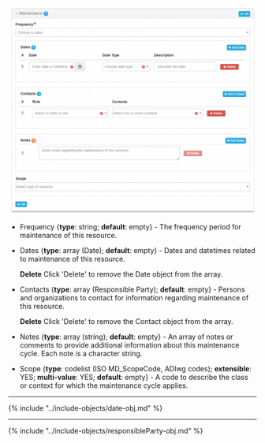 ![Maintenance Panel](/assets/reference/edit-objects/main/maintenance.png)

* <span class="md-element">Frequency</span> <i class="fa fa-asterisk required" title="Required"> </i> {**type**: string; **default**: empty} - The frequency period for maintenance of this resource.  

* <span class="md-element">Dates</span> {**type**: array (<span class="md-panel">Date</span>); **default**: empty} - Dates and datetimes related to maintenance of this resource.
  
  <strong class="btn btn-danger btn-xs"> <i class="fa fa-times"> </i> Delete</strong> Click 'Delete' to remove the <span class="md-panel">Date</span> object from the array.
    
* <span class="md-element">Contacts</span> {**type**: array (<span class="md-panel">Responsible Party</span>); **default**: empty} - Persons and organizations to contact for information regarding maintenance of this resource.
    
  <strong class="btn btn-danger btn-xs"> <i class="fa fa-times"> </i> Delete</strong> Click 'Delete' to remove the <span class="md-panel">Contact</span> object from the array.
  
* <span class="md-element">Notes</span> {**type**: array (string); **default**: empty} - An array of notes or comments to provide additional information about this maintenance cycle.  Each note is a character string.

* <span class="md-element">Scope</span> {**type**: codelist (ISO MD_ScopeCode, ADIwg codes); **extensible**: YES; **multi-value**: YES; **default**: empty} - A code to describe the class or context for which the maintenance cycle applies.

---

{% include "../include-objects/date-obj.md" %}

---

{% include "../include-objects/responsibleParty-obj.md" %}
  
  
